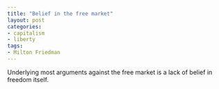 ```yaml
---
title: "Belief in the free market"
layout: post
categories:
- capitalism
- liberty
tags:
- Milton Friedman
---
```


Underlying most arguments against the free market is a lack of belief in freedom itself.
